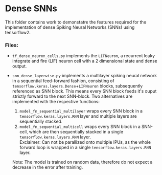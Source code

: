 # Dense SNNs

This folder contains work to demonstatre the features required for the implementation of dense Spiking Neural Networks (SNNs) using tensorflow2.

### Files:

* `tf_dense_neuron_cells.py` implements the `LIFNeuron`, a recurrent leaky integrate and fire (LIF) neuron cell with a 2 dimensional state and dense output. 
* `snn_dense_layerwise.py` implements a multilayer spiking neural network in a sequential feed-forward fashion, consisting of `tensorflow.keras.layers.Dense`+`LIFNeuron` blocks, subsequently referenced as SNN block.
    This means every SNN block feeds it's ouput strictly forward to the next SNN-block. Two alternatives are implemented with the respective functions:
    1. `model_fn_sequential_multilayer` wraps every SNN block in a `tensorflow.keras.layers.RNN` layer and multiple layers are sequentially stacked.  
    2. `model_fn_sequential_multicell` wraps every SNN block in a SNN-cell, which are then sequentially stacked in a single `tensorflow.keras.layers.RNN` layer.  
        Exclaimer: Can not be parallized onto multiple IPUs, as the whole forward loop is wrapped in a single `tensorflow.keras.layers.RNN` layer.
        
    Note: The model is trained on random data, therefore do not expect a decrease in the error after training.
